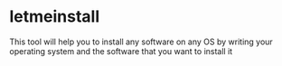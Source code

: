 # letmeinstall
This tool will help you to install any software on any OS by writing your operating system and the software that you want to install it
